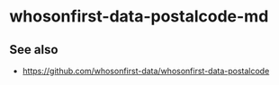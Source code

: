 # whosonfirst-data-postalcode-md

## See also

* https://github.com/whosonfirst-data/whosonfirst-data-postalcode
